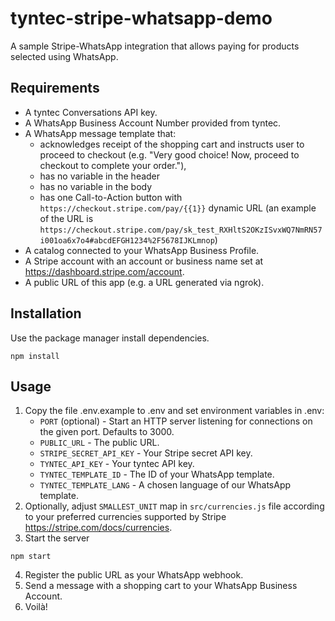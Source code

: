 # tyntec-stripe-whatsapp-demo

A sample Stripe-WhatsApp integration that allows paying for products selected using WhatsApp.

## Requirements

* A tyntec Conversations API key.
* A WhatsApp Business Account Number provided from tyntec.
* A WhatsApp message template that:
   * acknowledges receipt of the shopping cart and instructs user to proceed to checkout (e.g. "Very good choice! Now, proceed to checkout to complete your order."),
   * has no variable in the header
   * has no variable in the body
   * has one Call-to-Action button with `https://checkout.stripe.com/pay/{{1}}` dynamic URL (an example of the URL is `https://checkout.stripe.com/pay/sk_test_RXHltS2OKzISvxWQ7NmRN57i001oa6x7o4#abcdEFGH1234%2F5678IJKLmnop`)
* A catalog connected to your WhatsApp Business Profile.
* A Stripe account with an account or business name set at https://dashboard.stripe.com/account.
* A public URL of this app (e.g. a URL generated via ngrok).

## Installation

Use the package manager install dependencies.

```
npm install
```

## Usage
1. Copy the file .env.example to .env and set environment variables in .env:
    * `PORT` (optional) - Start an HTTP server listening for connections on the given port. Defaults to 3000.
    * `PUBLIC_URL` - The public URL.
    * `STRIPE_SECRET_API_KEY` - Your Stripe secret API key.
    * `TYNTEC_API_KEY` - Your tyntec API key.
    * `TYNTEC_TEMPLATE_ID` - The ID of your WhatsApp template.
    * `TYNTEC_TEMPLATE_LANG` - A chosen language of our WhatsApp template.
2. Optionally, adjust `SMALLEST_UNIT` map in `src/currencies.js` file according to your preferred currencies supported by Stripe https://stripe.com/docs/currencies.
3. Start the server
```
npm start
```
4. Register the public URL as your WhatsApp webhook.
5. Send a message with a shopping cart to your WhatsApp Business Account.
6. Voilà!
